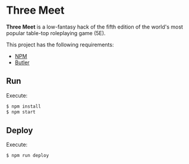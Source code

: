 # Three Meet

**Three Meet** is a low-fantasy hack of the fifth edition of the world's most popular table-top roleplaying game (5E).

This project has the following requirements:

  * [NPM](https://docs.npmjs.com/downloading-and-installing-node-js-and-npm)
  * [Butler](https://itch.io/docs/butler/installing.html)

## Run

Execute:

```sh
$ npm install
$ npm start
```

## Deploy

Execute:

```sh
$ npm run deploy
```
